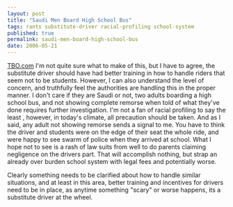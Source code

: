 ```yaml
---
layout: post
title: "Saudi Men Board High School Bus"
tags: rants substitute-driver racial-profiling school-system
published: true
permalink: saudi-men-board-high-school-bus
date: 2006-05-21
---
```


<a href="http://www.tbo.com/news/metro/MGBMTMWRGNE.html">TBO.com</a>
I'm not quite sure what to make of this, but I have to agree, the substitute driver should have had better training in how to handle riders that seem not to be students.  However, I can also understand the level of concern, and truthfully feel the authorities are handling this in the proper manner.  I don't care if they are Saudi or not, two adults boarding a high school bus, and not showing complete remorse when told of what they've done requires further investigation.  I'm not a fan of racial profiling to say the least , however, in today's climate, all precaution should be taken.  And as I said, any adult not showing remorse sends a signal to me.  You have to think the driver and students were on the edge of their seat the whole ride, and were happy to see  swarm of police when they arrived at school.  What I hope not to see is a rash of law suits from well to do parents claiming negligence on the drivers part.  That will accomplish nothing, but strap an already over burden school system with legal fees and potentially worse.

Clearly something needs to be clarified about how to handle similar situations, and at least in this area, better training and incentives for drivers need to be in place, as anytime something "scary" or worse happens, its a substitute driver at the wheel.
